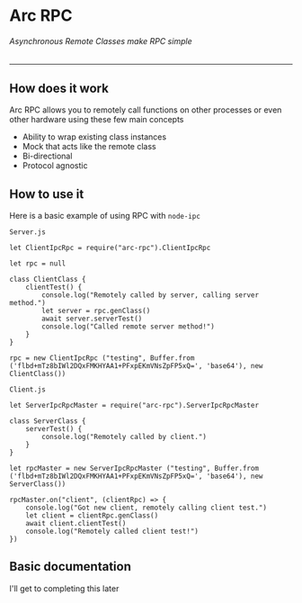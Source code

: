 # Arc RPC
###### Asynchronous Remote Classes make RPC simple

---

## How does it work
Arc RPC allows you to remotely call functions on other processes or even other hardware using these few main concepts

- Ability to wrap existing class instances
- Mock that acts like the remote class
- Bi-directional
- Protocol agnostic

## How to use it

Here is a basic example of using RPC with `node-ipc`

`Server.js`

```
let ClientIpcRpc = require("arc-rpc").ClientIpcRpc

let rpc = null

class ClientClass {
	clientTest() {
		console.log("Remotely called by server, calling server method.")
		let server = rpc.genClass()
		await server.serverTest()
		console.log("Called remote server method!")
	}
}

rpc = new ClientIpcRpc ("testing", Buffer.from ('flbd+mTz8bIWl2DQxFMKHYAA1+PFxpEKmVNsZpFP5xQ=', 'base64'), new ClientClass())
```

`Client.js`

```
let ServerIpcRpcMaster = require("arc-rpc").ServerIpcRpcMaster

class ServerClass {
	serverTest() {
		console.log("Remotely called by client.")
	}
}

let rpcMaster = new ServerIpcRpcMaster ("testing", Buffer.from ('flbd+mTz8bIWl2DQxFMKHYAA1+PFxpEKmVNsZpFP5xQ=', 'base64'), new ServerClass())

rpcMaster.on("client", (clientRpc) => {
	console.log("Got new client, remotely calling client test.")
	let client = clientRpc.genClass()
	await client.clientTest()
	console.log("Remotely called client test!")
})
```

## Basic documentation

I'll get to completing this later